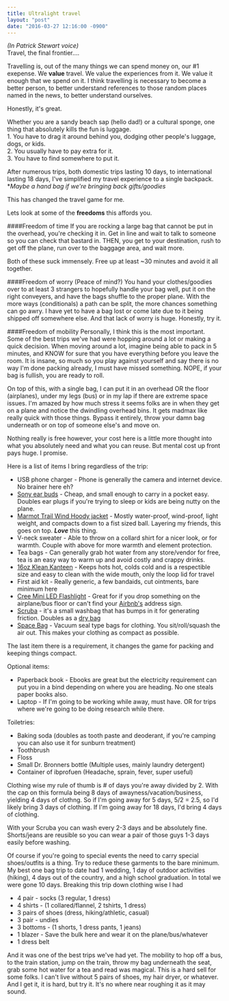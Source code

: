 ```yaml
---
title: Ultralight travel
layout: "post"
date: "2016-03-27 12:16:00 -0900"
---
```



*(In Patrick Stewart voice)*  
Travel, the final frontier....

Travelling is, out of the many things we can spend money on, our #1 exepense. We **value** travel. We value the experiences from it. We value it enough that we spend on it. 
I think travelling is necessary to become a better person, to better understand references to those random places named in the news, to better understand ourselves.

Honestly, it's great. 

Whether you are a sandy beach sap (hello dad!) or a cultural sponge, one thing that absolutely kills the fun is luggage.  
	1.  You have to drag it around behind you, dodging other people's luggage, dogs, or kids.  
	2.  You usually have to pay extra for it.  
	3.  You have to find somewhere to put it.  

After numerous trips, both domestic trips lasting 10 days, to international lasting 18 days, I've simplified my travel experience to a single backpack.   
\**Maybe a hand bag if we're bringing back gifts/goodies*  

This has changed the travel game for me.  

Lets look at some of the **freedoms** this affords you.  

####Freedom of time
If you are rocking a large bag that cannot be put in the overhead, you're checking it in. Get in line and wait to talk to someone so you can check that bastard in.
THEN, you get to your destination, rush to get off the plane, run over to the baggage area, and wait more.

Both of these suck immensely. Free up at least ~30 minutes and avoid it all together.

####Freedom of worry (Peace of mind?)
You hand your clothes/goodies over to at least 3 strangers to hopefully handle your bag well, put it on the right conveyers, and have the bags shuffle to the proper plane. With the more ways (conditionals) a path can be split, the more chances something can go awry. I have yet to have a bag lost or come late due to it being shipped off somewhere else. And that lack of worry is huge. Honestly, try it.

####Freedom of mobility
Personally, I think this is the most important. Some of the best trips we've had were hopping around a lot or making a quick decision. When moving around a lot, imagine being able to pack in 5 minutes, and KNOW for sure that you have everything before you leave the room. It is insane, so much so you play against yourself and say there is no way I'm done packing already, I must have missed something. NOPE, if your bag is fullish, you are ready to roll. 

On top of this, with a single bag, I can put it in an overhead OR the floor (airplanes), under my legs (bus) or in my lap if there are extreme space issues. I'm amazed by how much stress it seems folks are in when they get on a plane and notice the dwindling overhead bins. It gets madmax like really quick with those things. Bypass it entirely, throw your damn bag underneath or on top of someone else's and move on. 

Nothing really is free however, your cost here is a little more thought into what you absolutely need and what you can reuse. But mental cost up front pays huge. I promise.

Here is a list of items I bring regardless of the trip:
- USB phone charger - Phone is generally the camera and internet device. No brainer here eh?
- <a href="http://www.amazon.com/gp/product/B00IJXBX74/ref=as_li_qf_sp_asin_il_tl?ie=UTF8&camp=1789&creative=9325&creativeASIN=B00IJXBX74&linkCode=as2&tag=papa00-20&linkId=BNQQ7QYDTBQEI2EU" target="_blank">Sony ear buds</a> - Cheap, and small enough to carry in a pocket easy. Doubles ear plugs if you're trying to sleep or kids are being nutty on the plane.
- <a href="http://www.amazon.com/gp/product/B00LG9KXY2/ref=as_li_qf_sp_asin_il_tl?ie=UTF8&camp=1789&creative=9325&creativeASIN=B00LG9KXY2&linkCode=as2&tag=papa00-20&linkId=M5F53PXEXKQ3MAY2" target="_blank">Marmot Trail Wind Hoody jacket</a> - Mostly water-proof, wind-proof, light weight, and compacts down to a fist sized ball. Layering my friends, this goes on top. ***Love*** this thing.
- V-neck sweater - Able to throw on a collard shirt for a nicer look, or for warmth. Couple with above for more warmth and element protection.
- Tea bags - Can generally grab hot water from any store/vendor for free, tea is an easy way to warm up and avoid costly and crappy drinks.
- <a href="http://www.amazon.com/gp/product/B004RRKAJS/ref=as_li_qf_sp_asin_il_tl?ie=UTF8&camp=1789&creative=9325&creativeASIN=B004RRKAJS&linkCode=as2&tag=papa00-20&linkId=LNM3S2O7ZMNHKL73" target="_blank">16oz Klean Kanteen</a> - Keeps hots hot, colds cold and is a respectible size and easy to clean with the wide mouth, only the loop lid for travel
- First aid kit - Really generic, a few bandaids, cut ointments, bare minimum here
- <a href="http://www.amazon.com/gp/product/B00CEOII9K/ref=as_li_qf_sp_asin_il_tl?ie=UTF8&camp=1789&creative=9325&creativeASIN=B00CEOII9K&linkCode=as2&tag=papa00-20&linkId=E44TEVOYLXCG6PI3" target="_blank">Cree Mini LED Flashlight</a> - Great for if you drop something on the airplane/bus floor or can't find your <a href="https://www.airbnb.com/c/ssoto4?s=8" target="_blank">Airbnb's</a> address sign.
- <a href="http://www.amazon.com/gp/product/B00BUI7HFC/ref=as_li_qf_sp_asin_il_tl?ie=UTF8&camp=1789&creative=9325&creativeASIN=B00BUI7HFC&linkCode=as2&tag=papa00-20&linkId=S6S6RT2O3CTKL4TY" target="_blank">Scruba</a> - it's a small washbag that has bumps in it for generating friction. Doubles as a <a href="https://en.wikipedia.org/wiki/Dry_bag" target="_blank">dry bag</a>
- <a href="http://www.amazon.com/gp/product/B00XHDM6HW/ref=as_li_qf_sp_asin_il_tl?ie=UTF8&camp=1789&creative=9325&creativeASIN=B00XHDM6HW&linkCode=as2&tag=papa00-20&linkId=PLP5POJZAAZSOIEY" target="_blank">Space Bag</a> - Vacuum seal type bags for clothing. You sit/roll/squash the air out. This makes your clothing as compact as possible.

The last item there is a requirement, it changes the game for packing and keeping things compact.

Optional items:
- Paperback book - Ebooks are great but the electricity requirement can put you in a bind depending on where you are heading. No one steals paper books also.
- Laptop - If I'm going to be working while away, must have. OR for trips where we're going to be doing research while there. 

Toiletries: 
- Baking soda (doubles as tooth paste and deoderant, if you're camping you can also use it for sunburn treatment)
- Toothbrush
- Floss
- Small Dr. Bronners bottle (Multiple uses, mainly laundry detergent)
- Container of ibprofuen (Headache, sprain, fever, super useful)

Clothing wise my rule of thumb is # of days you're away divided by 2. With the cap on this formula being 8 days of awayness/vacation/business, yielding 4 days of clothng.
So if I'm going away for 5 days, 5/2 = 2.5, so I'd likely bring 3 days of clothing.
If I'm going away for 18 days, I'd bring 4 days of clothing.

With your Scruba you can wash every 2-3 days and be absolutely fine. 
Shorts/jeans are reusible so you can wear a pair of those guys 1-3 days easily before washing. 

Of course if you're going to special events the need to carry special shoes/outfits is a thing. Try to reduce these garments to the bare minimum. 
My best one bag trip to date had 1 wedding, 1 day of outdoor activities (hiking), 4 days out of the country, and a high school graduation. In total we were gone 10 days. 
Breaking this trip down clothing wise I had 
- 4 pair - socks (3 regular, 1 dress)
- 4 shirts - (1 collared/flannel, 2 tshirts, 1 dress)
- 3 pairs of shoes (dress, hiking/athletic, casual)
- 3 pair - undies
- 3 bottoms - (1 shorts, 1 dress pants, 1 jeans)
- 1 blazer - Save the bulk here and wear it on the plane/bus/whatever
- 1 dress belt

And it was one of the best trips we've had yet. The mobility to hop off a bus, to the train station, jump on the train, throw my bag underneath the seat, grab some hot water for a tea and read was magical. 
This is a hard sell for some folks. I can't live without 5 pairs of shoes, my hair dryer, or whatever. And I get it, it is hard, but try it. It's no where near roughing it as it may sound. 
